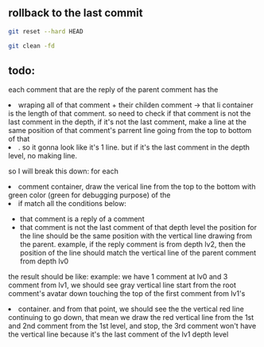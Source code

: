 ## rollback to the last commit

```bash
git reset --hard HEAD
```

```bash
git clean -fd
```

## todo:
each comment that are the reply of the parent comment has the <li> wraping all of that comment + their childen comment -> that li container is the length of that comment. so need to check if that comment is not the last comment in the depth, if it's not the last comment, make a line at the same position of that comment's parrent line going from the top to bottom of that <li>. so it gonna look like it's 1 line. but if it's the last comment in the depth level, no making line.

so I will break this down:
for each <li> comment container, draw the verical line from the top to the bottom with green color (green for debugging purpose) of the <li> if match all the conditions below:
- that comment is a reply of a comment
- that comment is not the last comment of that depth level
the position for the line should be the same position with the vertical line drawing from the parent. example, if the reply comment is from depth lv2, then the position of the line should match the vertical line of the parent comment from depth lv0

the result should be like:
example: we have 1 comment at lv0 and 3 comment from lv1, we should see gray vertical line start from the root comment's avatar down touching the top of the first comment from lv1's <li> container. and from that point, we should see the the vertical red line continuing to go down, that mean we draw the red vertical line from the 1st and 2nd comment from the 1st level, and stop, the 3rd comment won't have the vertical line because it's the last comment of the lv1 depth level